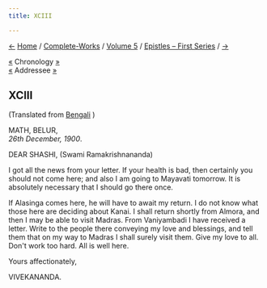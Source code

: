 ```yaml
---
title: XCIII

---
```

<div>

[←](092_.htm) [Home](../../../index.htm) /
[Complete-Works](../../complete_works.htm) / [Volume
5](../volume_5_contents.htm) / [Epistles – First
Series](epistles_first_series_contents.htm) / [→](094_mother.htm)

  

[«](../../volume_6/epistles_second_series/166_nivedita.htm) Chronology
[»](../../volume_6/epistles_second_series/167_joe.htm)  
[«](../../volume_8/epistles_fourth_series/124_shashi.htm) Addressee
[»](097_shashi.htm)

## XCIII

(Translated from [Bengali](b8519e5093.pdf) )

MATH, BELUR,  
*26th December, 1900*.

DEAR SHASHI, (Swami Ramakrishnananda)

I got all the news from your letter. If your health is bad, then
certainly you should not come here; and also I am going to Mayavati
tomorrow. It is absolutely necessary that I should go there once.

If Alasinga comes here, he will have to await my return. I do not know
what those here are deciding about Kanai. I shall return shortly from
Almora, and then I may be able to visit Madras. From Vaniyambadi I have
received a letter. Write to the people there conveying my love and
blessings, and tell them that on my way to Madras I shall surely visit
them. Give my love to all. Don't work too hard. All is well here.

Yours affectionately,

VIVEKANANDA.

</div>

